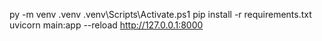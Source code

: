 py -m venv .venv
.venv\Scripts\Activate.ps1
pip install -r requirements.txt
uvicorn main:app --reload
http://127.0.0.1:8000
